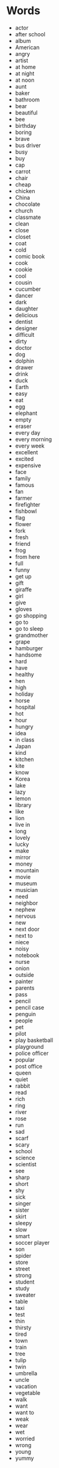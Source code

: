 # Words
* actor
* after school
* album
* American
* angry
* artist
* at home
* at night
* at noon
* aunt
* baker
* bathroom
* bear
* beautiful
* bee
* birthday
* boring
* brave
* bus driver
* busy
* buy
* cap
* carrot
* chair
* cheap
* chicken
* China
* chocolate
* church
* classmate
* clean
* close
* closet
* coat
* cold
* comic book
* cook
* cookie
* cool
* cousin
* cucumber
* dancer
* dark
* daughter
* delicious
* dentist
* designer
* difficult
* dirty
* doctor
* dog
* dolphin
* drawer
* drink
* duck
* Earth
* easy
* eat
* egg
* elephant
* empty
* eraser
* every day
* every morning
* every week
* excellent
* excited
* expensive
* face
* family
* famous
* fan
* farmer
* firefighter
* fishbowl
* flag
* flower
* fork
* fresh
* friend
* frog
* from here
* full
* funny
* get up
* gift
* giraffe
* girl
* give
* gloves
* go shopping
* go to
* go to sleep
* grandmother
* grape
* hamburger
* handsome
* hard
* have
* healthy
* hen
* high
* holiday
* horse
* hospital
* hot
* hour
* hungry
* idea
* in class
* Japan
* kind
* kitchen
* kite
* know
* Korea
* lake
* lazy
* lemon
* library
* like
* lion
* live in
* long
* lovely
* lucky
* make
* mirror
* money
* mountain
* movie
* museum
* musician
* need
* neighbor
* nephew
* nervous
* new
* next door
* next to
* niece
* noisy
* notebook
* nurse
* onion
* outside
* painter
* parents
* pass
* pencil
* pencil case
* penguin
* people
* pet
* pilot
* play basketball
* playground
* police officer
* popular
* post office
* queen
* quiet
* rabbit
* read
* rich
* ring
* river
* rose
* run
* sad
* scarf
* scary
* school
* science
* scientist
* see
* sharp
* short
* shy
* sick
* singer
* sister
* skirt
* sleepy
* slow
* smart
* soccer player
* son
* spider
* store
* street
* strong
* student
* study
* sweater
* table
* taxi
* test
* thin
* thirsty
* tired
* town
* train
* tree
* tulip
* twin
* umbrella
* uncle
* vacation
* vegetable
* walk
* want
* want to
* weak
* wear
* wet
* worried
* wrong
* young
* yummy
